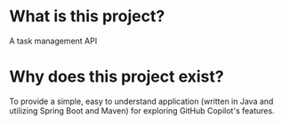 # What is this project?
A task management API

# Why does this project exist?
To provide a simple, easy to understand application (written in Java and utilizing Spring Boot and Maven) for exploring GitHub Copilot's features.